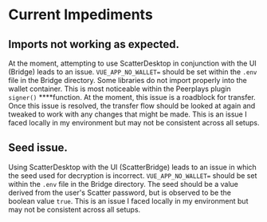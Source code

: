 # Current Impediments

## Imports not working as expected.

At the moment, attempting to use ScatterDesktop in conjunction with the UI \(Bridge\) leads to an issue. `VUE_APP_NO_WALLET=` should be set within the `.env` file in the Bridge directory. Some libraries do not import properly into the wallet container. This is most noticeable within the Peerplays plugin `signer()` ****function. At the moment, this issue is a roadblock for transfer. Once this issue is resolved, the transfer flow should be looked at again and tweaked to work with any changes that might be made. This is an issue I faced locally in my environment but may not be consistent across all setups.

## Seed issue.

Using ScatterDesktop with the UI \(ScatterBridge\) leads to an issue in which the seed used for decryption is incorrect. `VUE_APP_NO_WALLET=` should be set within the `.env` file in the Bridge directory. The seed should be a value derived from the user's Scatter password, but is observed to be the boolean value `true`. This is an issue I faced locally in my environment but may not be consistent across all setups.



